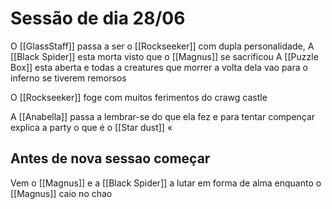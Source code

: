 # Sessão de dia 28/06
O [[GlassStaff]] passa a ser o [[Rockseeker]] com dupla personalidade,
A [[Black Spider]] esta morta visto que o  [[Magnus]] se sacrificou 
A [[Puzzle Box]] esta aberta e todas a creatures que morrer a volta dela vao para o inferno se tiverem remorsos


O [[Rockseeker]] foge com muitos ferimentos do crawg castle  

A [[Anabella]] passa a lembrar-se do que ela fez e para tentar compençar explica a party o que é o [[Star dust]] «
## Antes de nova sessao começar
Vem o [[Magnus]] e a [[Black Spider]] a lutar em forma de alma enquanto o [[Magnus]] caio no chao

